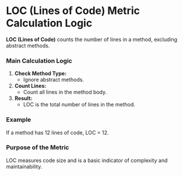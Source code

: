 # LOC (Lines of Code) Metric Calculation Logic

**LOC (Lines of Code)** counts the number of lines in a method, excluding abstract methods.

### Main Calculation Logic

1. **Check Method Type:**
   - Ignore abstract methods.
2. **Count Lines:**
   - Count all lines in the method body.
3. **Result:**
   - LOC is the total number of lines in the method.

### Example
If a method has 12 lines of code, LOC = 12.

### Purpose of the Metric
LOC measures code size and is a basic indicator of complexity and maintainability.
